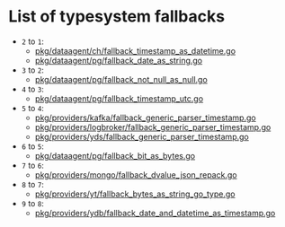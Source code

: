 # List of typesystem fallbacks

* `2` to `1`:
  * [pkg/dataagent/ch/fallback_timestamp_as_datetime.go](../../../pkg/dataagent/ch/fallback_timestamp_as_datetime.go)
  * [pkg/dataagent/pg/fallback_date_as_string.go](../../../pkg/dataagent/pg/fallback_date_as_string.go)
* `3` to `2`:
  * [pkg/dataagent/pg/fallback_not_null_as_null.go](../../../pkg/dataagent/pg/fallback_not_null_as_null.go)
* `4` to `3`:
  * [pkg/dataagent/pg/fallback_timestamp_utc.go](../../../pkg/dataagent/pg/fallback_timestamp_utc.go)
* `5` to `4`:
  * [pkg/providers/kafka/fallback_generic_parser_timestamp.go](../../../pkg/providers/kafka/fallback_generic_parser_timestamp.go)
  * [pkg/providers/logbroker/fallback_generic_parser_timestamp.go](../../../pkg/providers/logbroker/fallback_generic_parser_timestamp.go)
  * [pkg/providers/yds/fallback_generic_parser_timestamp.go](../../../pkg/providers/yds/fallback_generic_parser_timestamp.go)
* `6` to `5`:
  * [pkg/dataagent/pg/fallback_bit_as_bytes.go](../../../pkg/dataagent/pg/fallback_bit_as_bytes.go)
* `7` to `6`:
    * [pkg/providers/mongo/fallback_dvalue_json_repack.go](../../../pkg/providers/mongo/fallback_dvalue_json_repack.go)
* `8` to `7`:
    * [pkg/providers/yt/fallback_bytes_as_string_go_type.go](../../../pkg/providers/yt/fallback_bytes_as_string_go_type.go)
* `9` to `8`:
    * [pkg/providers/ydb/fallback_date_and_datetime_as_timestamp.go](../../../pkg/providers/ydb/fallback_date_and_datetime_as_timestamp.go)
